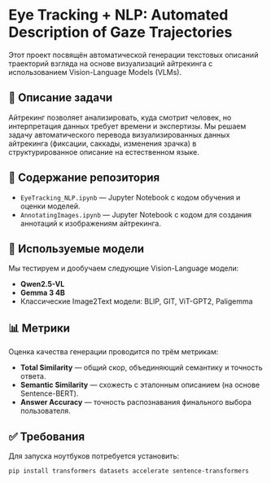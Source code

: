 # Eye Tracking + NLP: Automated Description of Gaze Trajectories

Этот проект посвящён автоматической генерации текстовых описаний траекторий взгляда на основе визуализаций айтрекинга с использованием Vision-Language Models (VLMs).

## 🧩 Описание задачи

Айтрекинг позволяет анализировать, куда смотрит человек, но интерпретация данных требует времени и экспертизы. Мы решаем задачу автоматического перевода визуализированных данных айтрекинга (фиксации, саккады, изменения зрачка) в структурированное описание на естественном языке.

## 📁 Содержание репозитория

- `EyeTracking_NLP.ipynb` — Jupyter Notebook с кодом обучения и оценки моделей.
- `AnnotatingImages.ipynb` — Jupyter Notebook с кодом для создания аннотаций к изображениям айтрекинга.

## 🤖 Используемые модели

Мы тестируем и дообучаем следующие Vision-Language модели:
- **Qwen2.5-VL**
- **Gemma 3 4B**
- Классические Image2Text модели: BLIP, GIT, ViT-GPT2, Paligemma

## 📊 Метрики

Оценка качества генерации проводится по трём метрикам:
- **Total Similarity** — общий скор, объединяющий семантику и точность ответа.
- **Semantic Similarity** — схожесть с эталонным описанием (на основе Sentence-BERT).
- **Answer Accuracy** — точность распознавания финального выбора пользователя.

## ✅ Требования

Для запуска ноутбуков потребуется установить:

```bash
pip install transformers datasets accelerate sentence-transformers
